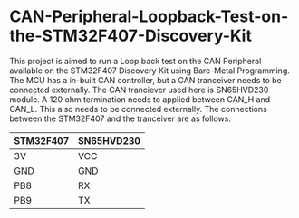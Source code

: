 # CAN-Peripheral-Loopback-Test-on-the-STM32F407-Discovery-Kit

This project is aimed to run a Loop back test on the CAN Peripheral available on the STM32F407 Discovery Kit using Bare-Metal Programming. The MCU has a in-built CAN controller,
but a CAN tranceiver needs to be connected externally. The CAN tranciever used here is SN65HVD230 module. A 120 ohm termination needs to applied between CAN_H and CAN_L. This also
needs to be connected externally. The connections between the STM32F407 and the tranceiver are as follows:

| STM32F407 | SN65HVD230 |
| ---- | ---- |
| 3V | VCC |
| GND | GND |
| PB8 | RX |
| PB9 | TX |
